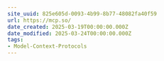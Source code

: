 ```yaml
---
site_uuid: 825e605d-0093-4b99-8b77-48082fa40f59
url: https://mcp.so/
date_created: 2025-03-19T00:00:00.000Z
date_modified: 2025-03-24T00:00:00.000Z
tags:
- Model-Context-Protocols
---
```
















